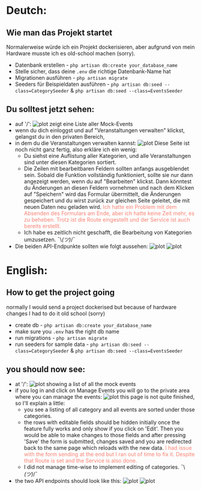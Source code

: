 # Deutch:

## Wie man das Projekt startet

Normalerweise würde ich ein Projekt dockerisieren, aber aufgrund von mein Hardware musste ich es
old-school machen (sorry).

- Datenbank erstellen - `php artisan db:create your_database_name`
- Stelle sicher, dass deine `.env` die richtige Datenbank-Name hat
- Migrationen ausführen - `php artisan migrate`
- Seeders für Beispieldaten ausführen - `php artisan db:seed --class=CategorySeeder`
  & `php artisan db:seed --class=EventsSeeder`

## Du solltest jetzt sehen:

- auf '/':
  ![plot](example1.png)
  zeigt eine Liste aller Mock-Events
- wenn du dich einloggst und auf "Veranstaltungen verwalten" klickst, gelangst du in den privaten Bereich,
- in dem du die Veranstaltungen verwalten kannst:
  ![plot](example2.png)
  Diese Seite ist noch nicht ganz fertig, also erkläre ich ein wenig:
    - Du siehst eine Auflistung aller Kategorien, und alle Veranstaltungen sind unter diesen Kategorien sortiert.
    - Die Zeilen mit bearbeitbaren Feldern sollten anfangs ausgeblendet sein. Sobald die Funktion vollständig
      funktioniert, sollte sie nur dann angezeigt werden, wenn du auf "Bearbeiten" klickst. Dann könntest
      du Änderungen an diesen Feldern vornehmen und nach dem Klicken auf "Speichern" wird das Formular übermittelt,
      die Änderungen gespeichert und du wirst zurück zur gleichen Seite geleitet, die mit neuen Daten neu geladen wird.
      <span style="color:salmon">Ich hatte ein Problem mit dem Absenden des Formulars am Ende, aber ich hatte keine Zeit
      mehr, es zu beheben. Trotz
      ist die Route eingestellt und der Service ist auch bereits erstellt.</span>
    - Ich habe es zeitlich nicht geschafft, die Bearbeitung von Kategorien umzusetzen. ¯\\_(ツ)_/¯
- Die beiden API-Endpunkte sollten wie folgt aussehen:
  ![plot](example3.png)
  ![plot](example4.png)

# English:

## How to get the project going

normally I would send a project dockerised but because of hardware changes I had to do it old school (sorry)

- create db - `php artisan db:create your_database_name`
- make sure you `.env` has the right db name
- run migrations - `php artisan migrate`
- run seeders for sample
  data - `php artisan db:seed --class=CategorySeeder` & `php artisan db:seed --class=EventsSeeder`

## you should now see:

- at '/':
  ![plot](example1.png)
  showing a list of all the mock events
- if you log in and click on Manage Events you will go to the private area where you can manage the events:
  ![plot](example2.png)
  this page is not quite finished, so I'll explain a little:
    - you see a listing of all category and all events are sorted under those categories.
    - the rows with editable fields should be hidden initially once the feature fully works and only show if you click
      on 'Edit'. Then you would be able to make changes to those fields and after pressing 'Save' the form is submitted,
      changes saved and you are redirected back to the same page which reloads with the new data.
      <span style="color:salmon">I had issue with the form sending at the end but I ran out of time to fix it. Despite
      that Route is set and the Service is also done.</span>
    - I did not manage time-wise to implement editing of categories. ¯\\_(ツ)_/¯
- the two API endpoints should look like this:
  ![plot](example3.png)
  ![plot](example4.png)
